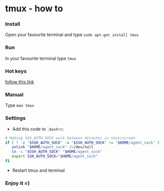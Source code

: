 # tmux - how to

### Install
Open your favourite terminal and type `sudo apt-get install tmux`

### Run
In your favourite terminal type `tmux`

### Hot keys
[follow this link](./hotkey.md)

### Manual
Type `man tmux`

### Settings
* Add this code to `.bashrc`:
```bash
# Making SSH_AUTH_SOCK work between detaches in tmux/screen
if [ ! -z "$SSH_AUTH_SOCK" -a "$SSH_AUTH_SOCK" != "$HOME/agent_sock" ] ; then
   unlink "$HOME/agent_sock" 2>/dev/null
   ln -s "$SSH_AUTH_SOCK" "$HOME/agent_sock"
   export SSH_AUTH_SOCK="$HOME/agent_sock"
fi
```
* Restart tmux and terminal

### Enjoy it =)
